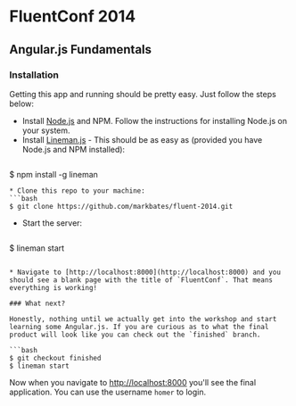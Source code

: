 # FluentConf 2014## Angular.js Fundamentals### InstallationGetting this app and running should be pretty easy. Just follow the steps below:* Install [Node.js](http://nodejs.org) and NPM. Follow the instructions for installing Node.js on your system.* Install [Lineman.js](http://www.linemanjs.com) - This should be as easy as (provided you have Node.js and NPM installed):  ```bash$ npm install -g lineman  ```* Clone this repo to your machine:  ```bash$ git clone https://github.com/markbates/fluent-2014.git  ```* Start the server:  ```bash$ lineman start  ```* Navigate to [http://localhost:8000](http://localhost:8000) and you should see a blank page with the title of `FluentConf`. That means everything is working!### What next?Honestly, nothing until we actually get into the workshop and start learning some Angular.js. If you are curious as to what the final product will look like you can check out the `finished` branch.```bash$ git checkout finished$ lineman start```Now when you navigate to [http://localhost:8000](http://localhost:8000) you'll see the final application. You can use the username `homer` to login.